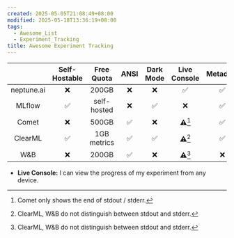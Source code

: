 ```yaml
---
created: 2025-05-05T21:08:49+08:00
modified: 2025-05-18T13:36:19+08:00
tags:
  - Awesome_List
  - Experiment_Tracking
title: Awesome Experiment Tracking
---
```


|            | Self-Hostable | Free Quota  | ANSI | Dark Mode | Live Console | Metadata | Uncommitted Changes | Artifacts | Nested Metric |
| :--------: | :-----------: | :---------: | :--: | :-------: | :----------: | :------: | :-----------------: | :-------: | :-----------: |
| neptune.ai |       ❌       |    200GB    |  ❌   |     ❌     |      ✅       |    ✅     |          ✅          |     ✅     |       ✅       |
|   MLflow   |       ✅       | self-hosted |  ❌   |     ✅     |      ❌       |    ✅     |          ❌          |     ✅     |       ✅       |
|   Comet    |       ❌       |    500GB    |  ✅   |     ❌     |    ⚠️[^1]    |    ✅     |          ✅          |     ✅     |       ✅       |
|  ClearML   |       ✅       | 1GB metrics |  ✅   |     ✅     |    ⚠️[^2]    |    ✅     |          ✅          |     ✅     |       ✅       |
|    W&B     |       ❌       |    200GB    |  ✅   |     ❌     |    ⚠️[^2]    |    ❌     |          ❌          |     ✅     |       ✅       |

- **Live Console:** I can view the progress of my experiment from any device.

[^1]: Comet only shows the end of stdout / stderr.
[^2]: ClearML, W&B do not distinguish between stdout and stderr.
